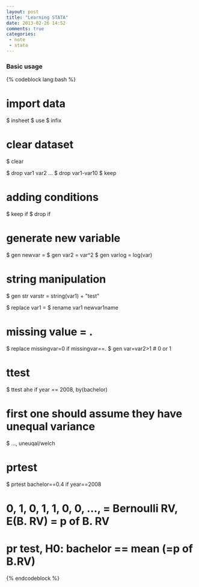 ```yaml
---
layout: post
title: "Learning STATA"
date: 2013-02-26 14:52
comments: true
categories: 
 - note
 - stata
---
```


### Basic usage

<!-- more -->
{% codeblock lang:bash %}

# import data
$ insheet
$ use
$ infix

# clear dataset
$ clear

$ drop var1 var2 …
$ drop var1-var10
$ keep

# adding conditions
$ keep if <condition>
$ drop if <condition>

# generate new variable
$ gen newvar = <statement on old var>
$ gen var2 = var^2
$ gen varlog = log(var)

# string manipulation
$ gen str varstr = string(var1) + "test"

$ replace var1 = <statement>
$ rename var1 newvar1name

# missing value = .
$ replace missingvar=0 if missingvar==.
$ gen var=var2>1    # 0 or 1

# ttest
$ ttest ahe if year == 2008, by(bachelor)
# first one should assume they have unequal variance
$ …, uneuqal/welch

# prtest
$ prtest bachelor==0.4 if year==2008

# 0, 1, 0, 1, 1, 0, 0, …, = Bernoulli RV, E(B. RV) = p of B. RV
# pr test, H0: bachelor == mean (=p of B.RV)

{% endcodeblock %}